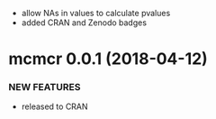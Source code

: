 * allow NAs in values to calculate pvalues
* added CRAN and Zenodo badges

mcmcr 0.0.1 (2018-04-12)
=========================

### NEW FEATURES

  * released to CRAN
